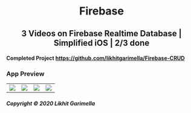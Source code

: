 <h1 align="center">
Firebase
</h1>
<h2 align="center">
3 Videos on Firebase Realtime Database | Simplified iOS | 2/3 done
</h2>

#### Completed Project https://github.com/likhitgarimella/Firebase-CRUD

### App Preview
<table>
  <tr>
    <td><img src="https://github.com/likhitgarimella/Firebase-CRUD-Redo/blob/master/Screenshots/1.png"></td>
    <td><img src="https://github.com/likhitgarimella/Firebase-CRUD-Redo/blob/master/Screenshots/2.png"></td>
    <td><img src="https://github.com/likhitgarimella/Firebase-CRUD-Redo/blob/master/Screenshots/1.png"></td>
    <td><img src="https://github.com/likhitgarimella/Firebase-CRUD-Redo/blob/master/Screenshots/2.png"></td>
  </tr>
</table>

##### Copyright © 2020 Likhit Garimella
